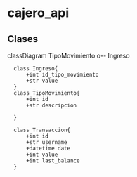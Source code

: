 # cajero_api
## Clases 

classDiagram
      TipoMovimiento o-- Ingreso
      
      class Ingreso{
          +int id_tipo_movimiento
          +str value
      }
      class TipoMovimiento{
          +int id
          +str descripcion

      }

      class Transaccion{
          +int id
          +str username
          +datetime date
          +int value
          +int last_balance
      }